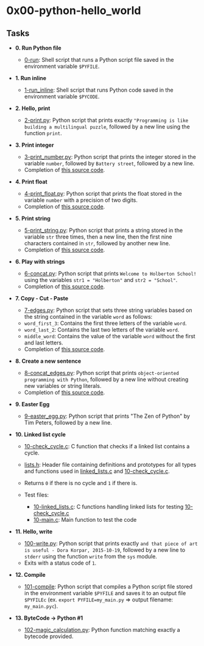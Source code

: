 # 0x00-python-hello_world

## Tasks

* **0. Run Python file**
  * [0-run](./0-run): Shell script that runs a Python script file saved
  in the environment variable `$PYFILE`.

* **1. Run inline**
  * [1-run_inline](./1-run_inline): Shell script that runs Python code saved in the
  environment variable `$PYCODE`.

* **2. Hello, print**
  * [2-print.py](./2-print.py): Python script that prints exactly `"Programming is
  like building a multilingual puzzle`, followed by a new line using the function `print`.

* **3. Print integer**
  * [3-print_number.py](./3-print_number.py): Python script that prints the integer stored in the 
  variable `number`, followed by `Battery street`, followed by a new line.
  * Completion of [this source code](https://github.com/holbertonschool/0x00.py/blob/master/3-print_number.py).

* **4. Print float**
  * [4-print_float.py](./4-print_float.py): Python script that prints the float stored
  in the variable `number` with a precision of two digits.
  * Completion of [this source code](https://github.com/holbertonschool/0x00.py/blob/master/4-print_float.py).

* **5. Print string**
  * [5-print_string.py](./5-print_string.py): Python script that prints a string stored
  in the variable `str` three times, then a new line, then the first nine characters
  contained in `str`, followed by another new line.
  * Completion of [this source code](https://github.com/holbertonschool/0x00.py/blob/master/5-print_string.py).

* **6. Play with strings**
  * [6-concat.py](./6-concat.py): Python script that prints `Welcome to Holberton
  School!` using the variables `str1 = "Holberton"` and `str2 = "School"`.
  * Completion of [this source code](https://github.com/holbertonschool/0x00.py/blob/master/6-concat.py).

* **7. Copy - Cut - Paste**
  * [7-edges.py](./7-edges.py): Python script that sets three string variables based
  on the string contained in the variable `word` as follows:
  * `word_first_3`: Contains the first three letters of the variable `word`.
  * `word_last_2`: Contains the last two letters of the variable `word`.
  * `middle_word`: Contains the value of the variable `word` without the first and last letters.
  * Completion of [this source code](https://github.com/holbertonschool/0x00.py/blob/master/7-edges.py).

* **8. Create a new sentence**
  * [8-concat_edges.py](./8-concat_edges.py): Python script that prints `object-oriented
  programming with Python`, followed by a new line without creating new variables or
  string literals.
  * Completion of [this source code](https://github.com/holbertonschool/0x00.py/blob/master/8-concat_edges.py).

* **9. Easter Egg**
  * [9-easter_egg.py](./9-easter_egg.py): Python script that prints "The Zen of Python" by
  Tim Peters, followed by a new line.

* **10. Linked list cycle**
  * [10-check_cycle.c](./10-check_cycle.c): C function that checks if a linked list
  contains a cycle.
  * [lists.h](./lists.h): Header file containing definitions and prototypes for
  all types and functions used in [linked_lists.c](./linked_lists.c) and
  [10-check_cycle.c](./10-check_cycle.c).

  * Returns `0` if there is no cycle and `1` if there is.
  * Test files:
    * [10-linked_lists.c](./tests/10-linked_lists.c): C functions handling linked lists for testing
    [10-check_cycle.c](./10-check_cycle.c) 
    * [10-main.c](./tests/10-main.c): Main function to test the code

* **11. Hello, write**
  * [100-write.py](./100-write.py): Python script that prints exactly `and that piece of
  art is useful - Dora Korpar, 2015-10-19`, followed by a new line to `stderr` using
  the function `write` from the `sys` module.
  * Exits with a status code of `1`.

* **12. Compile**
  * [101-compile](./101-compile): Python script that compiles a Python script file stored
  in the environment variable `$PYFILE` and saves it to an output file
  `$PYFILEc` (ex. `export PYFILE=my_main.py` => output filename: `my_main.pyc`).

* **13. ByteCode -> Python #1**
  * [102-magic_calculation.py](./103-magic_calculation.py): Python function matching exactly
  a bytecode provided.

